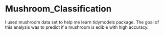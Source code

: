 # Mushroom_Classification
I used mushroom data set to help me learn tidymodels package. The goal of this analysis was to predict if a mushroom is edible with high accuracy.
